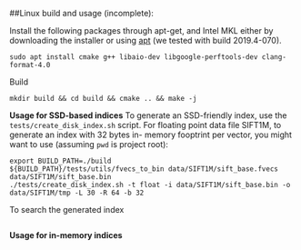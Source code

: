 ##Linux build and usage (incomplete):

Install the following packages through apt-get, and Intel MKL either by downloading the installer or using [apt](https://software.intel.com/en-us/articles/installing-intel-free-libs-and-python-apt-repo) (we tested with build 2019.4-070).
```
sudo apt install cmake g++ libaio-dev libgoogle-perftools-dev clang-format-4.0
```

Build
```
mkdir build && cd build && cmake .. && make -j 
```

**Usage for SSD-based indices**
To generate an SSD-friendly index, use the `tests/create_disk_index.sh` script. 
For floating point data file SIFT1M, to generate an index with 32 bytes in-
memory fooptrint per vector, you might want to use (assuming `pwd` is project root):
```
export BUILD_PATH=./build
${BUILD_PATH}/tests/utils/fvecs_to_bin data/SIFT1M/sift_base.fvecs data/SIFT1M/sift_base.bin
./tests/create_disk_index.sh -t float -i data/SIFT1M/sift_base.bin -o data/SIFT1M/tmp -L 30 -R 64 -b 32
```

To search the generated index
```
```

**Usage for in-memory indices**



